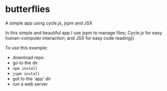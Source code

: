 # butterflies
A simple app using cycle.js, jspm and JSX

In this simple and beautiful app I use jspm to manage files; Cycle.js for easy human-computer interaction; and JSX for easy code reading))

To use this example:
* download repo
* go to the dir
* `npm install`
* `jspm install`
* got to the 'app' dir
* run a web server 
